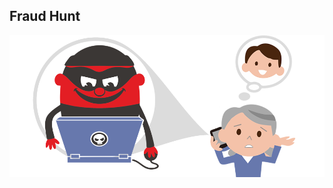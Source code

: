 ## Fraud Hunt
<p align="center">
<a href="#"><img src="/public/images/StopFraud_960x432.png" alt="License"></a>
</p>
